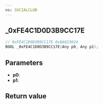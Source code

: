 ```yaml
---
ns: SOCIALCLUB
---
```

## _0xFE4C1D0D3B9CC17E

```c
// 0xFE4C1D0D3B9CC17E 0x8A023024
BOOL _0xFE4C1D0D3B9CC17E(Any p0, Any p1);
```


## Parameters
* **p0**: 
* **p1**: 

## Return value
